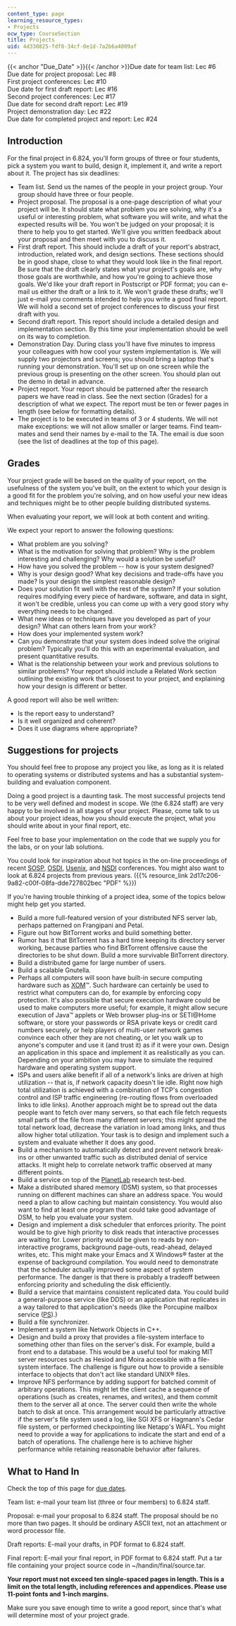 ```yaml
---
content_type: page
learning_resource_types:
- Projects
ocw_type: CourseSection
title: Projects
uid: 4d330825-fdf8-34cf-0e1d-7a2b6a4809af
---
```


{{< anchor "Due_Date" >}}{{< /anchor >}}Due date for team list: Lec #6  
Due date for project proposal: Lec #8  
First project conferences: Lec #10  
Due date for first draft report: Lec #16  
Second project conferences: Lec #17  
Due date for second draft report: Lec #19  
Project demonstration day: Lec #22  
Due date for completed project and report: Lec #24

Introduction
------------

For the final project in 6.824, you'll form groups of three or four students, pick a system you want to build, design it, implement it, and write a report about it. The project has six deadlines:

*   Team list. Send us the names of the people in your project group. Your group should have three or four people.
*   Project proposal. The proposal is a one-page description of what your project will be. It should state what problem you are solving, why it's a useful or interesting problem, what software you will write, and what the expected results will be. You won't be judged on your proposal; it is there to help you to get started. We'll give you written feedback about your proposal and then meet with you to discuss it.
*   First draft report. This should include a draft of your report's abstract, introduction, related work, and design sections. These sections should be in good shape, close to what they would look like in the final report. Be sure that the draft clearly states what your project's goals are, why those goals are worthwhile, and how you're going to achieve those goals. We'd like your draft report in Postscript or PDF format; you can e-mail us either the draft or a link to it. We won't grade these drafts; we'll just e-mail you comments intended to help you write a good final report. We will hold a second set of project conferences to discuss your first draft with you.
*   Second draft report. This report should include a detailed design and implementation section. By this time your implementation should be well on its way to completion.
*   Demonstration Day. During class you'll have five minutes to impress your colleagues with how cool your system implementation is. We will supply two projectors and screens; you should bring a laptop that's running your demonstration. You'll set up on one screen while the previous group is presenting on the other screen. You should plan out the demo in detail in advance.
*   Project report. Your report should be patterned after the research papers we have read in class. See the next section (Grades) for a description of what we expect. The report must be ten or fewer pages in length (see below for formatting details).
*   The project is to be executed in teams of 3 or 4 students. We will not make exceptions: we will not allow smaller or larger teams. Find team-mates and send their names by e-mail to the TA. The email is due soon (see the list of deadlines at the top of this page).

Grades
------

Your project grade will be based on the quality of your report, on the usefulness of the system you've built, on the extent to which your design is a good fit for the problem you're solving, and on how useful your new ideas and techniques might be to other people building distributed systems.

When evaluating your report, we will look at both content and writing.

We expect your report to answer the following questions:

*   What problem are you solving?
*   What is the motivation for solving that problem? Why is the problem interesting and challenging? Why would a solution be useful?
*   How have you solved the problem -- how is your system designed?
*   Why is your design good? What key decisions and trade-offs have you made? Is your design the simplest reasonable design?
*   Does your solution fit well with the rest of the system? If your solution requires modifying every piece of hardware, software, and data in sight, it won't be credible, unless you can come up with a very good story why everything needs to be changed.
*   What new ideas or techniques have you developed as part of your design? What can others learn from your work?
*   How does your implemented system work?
*   Can you demonstrate that your system does indeed solve the original problem? Typically you'll do this with an experimental evaluation, and present quantitative results.
*   What is the relationship between your work and previous solutions to similar problems? Your report should include a Related Work section outlining the existing work that's closest to your project, and explaining how your design is different or better.

A good report will also be well written:

*   Is the report easy to understand?
*   Is it well organized and coherent?
*   Does it use diagrams where appropriate?

Suggestions for projects
------------------------

You should feel free to propose any project you like, as long as it is related to operating systems or distributed systems and has a substantial system-building and evaluation component.

Doing a good project is a daunting task. The most successful projects tend to be very well defined and modest in scope. We (the 6.824 staff) are very happy to be involved in all stages of your project. Please, come talk to us about your project ideas, how you should execute the project, what you should write about in your final report, etc.

Feel free to base your implementation on the code that we supply you for the labs, or on your lab solutions.

You could look for inspiration about hot topics in the on-line proceedings of recent [SOSP](http://www.cs.rochester.edu/meetings/sosp2003/), [OSDI](http://www.usenix.org/events/osdi04/), [Usenix](http://www.usenix.org/events/usenix04/), and [NSDI](http://www.usenix.org/events/nsdi04/) conferences. You might also want to look at 6.824 projects from previous years. ({{% resource_link 2d17c206-9a82-c00f-08fa-dde727802bec "PDF" %}})

If you're having trouble thinking of a project idea, some of the topics below might help get you started.

*   Build a more full-featured version of your distributed NFS server lab, perhaps patterned on Frangipani and Petal.
*   Figure out how BitTorrent works and build something better.
*   Rumor has it that BitTorrent has a hard time keeping its directory server working, because parties who find BitTorrent offensive cause the directories to be shut down. Build a more survivable BitTorrent directory.
*   Build a distributed game for large number of users.
*   Build a scalable Gnutella.
*   Perhaps all computers will soon have built-in secure computing hardware such as [XOM](http://www.xom.nu/)™. Such hardware can certainly be used to restrict what computers can do, for example by enforcing copy protection. It's also possible that secure execution hardware could be used to make computers more useful; for example, it might allow secure execution of Java™ applets or Web browser plug-ins or SETI@Home software, or store your passwords or RSA private keys or credit card numbers securely, or help players of multi-user network games convince each other they are not cheating, or let you walk up to anyone's computer and use it (and trust it) as if it were your own. Design an application in this space and implement it as realistically as you can. Depending on your ambition you may have to simulate the required hardware and operating system support.
*   ISPs and users alike benefit if all of a network's links are driven at high utilization -- that is, if network capacity doesn't lie idle. Right now high total utilization is achieved with a combination of TCP's congestion control and ISP traffic engineering (re-routing flows from overloaded links to idle links). Another approach might be to spread out the data people want to fetch over many servers, so that each file fetch requests small parts of the file from many different servers; this might spread the total network load, decrease the variation in load among links, and thus allow higher total utilization. Your task is to design and implement such a system and evaluate whether it does any good.
*   Build a mechanism to automatically detect and prevent network break-ins or other unwanted traffic such as distributed denial of service attacks. It might help to correlate network traffic observed at many different points.
*   Build a service on top of the [PlanetLab](http://www.planet-lab.org/) research test-bed.
*   Make a distributed shared memory (DSM) system, so that processes running on different machines can share an address space. You would need a plan to allow caching but maintain consistency. You would also want to find at least one program that could take good advantage of DSM, to help you evaluate your system.
*   Design and implement a disk scheduler that enforces priority. The point would be to give high priority to disk reads that interactive processes are waiting for. Lower priority would be given to reads by non-interactive programs, background page-outs, read-ahead, delayed writes, etc. This might make your Emacs and X Windows® faster at the expense of background compilation. You would need to demonstrate that the scheduler actually improved some aspect of system performance. The danger is that there is probably a tradeoff between enforcing priority and scheduling the disk efficiently.
*   Build a service that maintains consistent replicated data. You could build a general-purpose service (like DDS) or an application that replicates in a way tailored to that application's needs (like the Porcupine mailbox service ([PS](http://www.cs.washington.edu/homes/bershad/Papers/sosp.ps)).)
*   Build a file synchronizer.
*   Implement a system like Network Objects in C++.
*   Design and build a proxy that provides a file-system interface to something other than files on the server's disk. For example, build a front end to a database. This would be a useful tool for making MIT server resources such as Hesiod and Moira accessible with a file-system interface. The challenge is figure out how to provide a sensible interface to objects that don't act like standard UNIX® files.
*   Improve NFS performance by adding support for batched commit of arbitrary operations. This might let the client cache a sequence of operations (such as creates, renames, and writes), and them commit them to the server all at once. The server could then write the whole batch to disk at once. This arrangement would be particularly attractive if the server's file system used a log, like SGI XFS or Hagmann's Cedar file system, or performed checkpointing like Netapp's WAFL. You might need to provide a way for applications to indicate the start and end of a batch of operations. The challenge here is to achieve higher performance while retaining reasonable behavior after failures.

What to Hand In
---------------

Check the top of this page for [due dates](#Due_Date).

Team list: e-mail your team list (three or four members) to 6.824 staff.

Proposal: e-mail your proposal to 6.824 staff. The proposal should be no more than two pages. It should be ordinary ASCII text, not an attachment or word processor file.

Draft reports: E-mail your drafts, in PDF format to 6.824 staff.

Final report: E-mail your final report, in PDF format to 6.824 staff. Put a tar file containing your project source code in ~/handin/final/source.tar.

**Your report must not exceed ten single-spaced pages in length. This is a limit on the total length, including references and appendices. Please use 11-point fonts and 1-inch margins.**

Make sure you save enough time to write a good report, since that's what will determine most of your project grade.